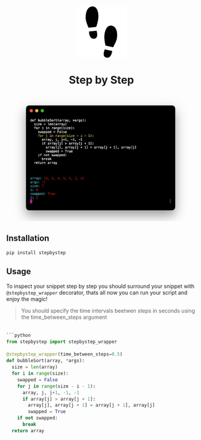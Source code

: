 <br/>
<div align=center>

![](docs/icon.png)
# Step by Step


![](docs/screenrecording.png)

</div>

## Installation

```bash
pip install stepbystep
```

## Usage

To inspect your snippet step by step you should surround your snippet with `@stepbystep_wrapper` decorator, thats all now you can run your script and enjoy the magic!

> You should specify the time intervals beetwen steps in seconds using the time_between_steps argument 

```python

```python
from stepbystep import stepbystep_wrapper

@stepbystep_wrapper(time_between_steps=0.5)
def bubbleSort(array, *args):
  size = len(array)
  for i in range(size):
    swapped = False
    for j in range(size - i - 1):
      array, j, j+1, -1, -1
      if array[j] > array[j + 1]:
        array[j], array[j + 1] = array[j + 1], array[j]
        swapped = True
    if not swapped:
      break
  return array
```